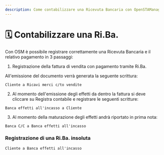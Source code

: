 ```yaml
---
description: Come contabilizzare una Ricevuta Bancaria con OpenSTAManager
---
```


# 🗓 Contabilizzare una Ri.Ba.

Con OSM è possibile registrare correttamente una Ricevuta Bancaria e il relativo pagamento in 3 passaggi:

1. Registrazione della fattura di vendita con pagamento tramite Ri.Ba.

All'emissione del documento verrà generata la seguente scrittura:

```
Cliente a Ricavi merci c/to vendite
```

2. Al momento dell'emissione degli effetti da dentro la fattura si deve cliccare su Registra contabile e registrare le seguenti scritture:

```
Banca effetti all'incasso a Cliente
```

3. Al momento della maturazione degli effetti andrà riportato in prima nota:

```
Banca C/C a Banca effetti all'incasso
```

### Registrazione di una Ri.Ba. insoluta

```
Cliente a Banca effetti all'incasso
```

